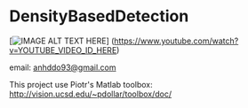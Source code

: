 # DensityBasedDetection
[![IMAGE ALT TEXT HERE](https://i.ytimg.com/vi/99etHIX_TXs/2.jpg)]
(https://www.youtube.com/watch?v=YOUTUBE_VIDEO_ID_HERE)

email: anhddo93@gmail.com

This project use Piotr's Matlab toolbox: http://vision.ucsd.edu/~pdollar/toolbox/doc/
